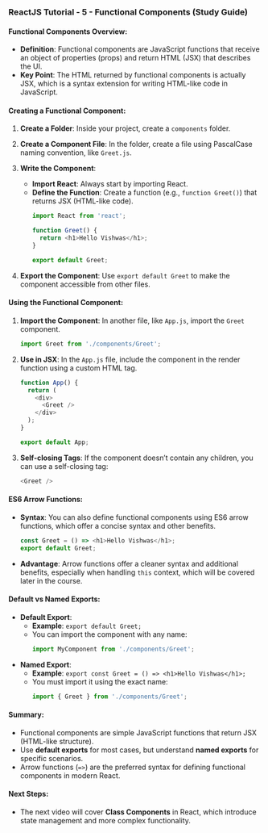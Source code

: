 ### ReactJS Tutorial - 5 - Functional Components (Study Guide)

#### Functional Components Overview:
- **Definition**: Functional components are JavaScript functions that receive an object of properties (props) and return HTML (JSX) that describes the UI.
- **Key Point**: The HTML returned by functional components is actually JSX, which is a syntax extension for writing HTML-like code in JavaScript.

#### Creating a Functional Component:
1. **Create a Folder**: Inside your project, create a `components` folder.
2. **Create a Component File**: In the folder, create a file using PascalCase naming convention, like `Greet.js`.
3. **Write the Component**:
   - **Import React**: Always start by importing React.
   - **Define the Function**: Create a function (e.g., `function Greet()`) that returns JSX (HTML-like code). 
     ```javascript
     import React from 'react';

     function Greet() {
       return <h1>Hello Vishwas</h1>;
     }

     export default Greet;
     ```

4. **Export the Component**: Use `export default Greet` to make the component accessible from other files.

#### Using the Functional Component:
1. **Import the Component**: In another file, like `App.js`, import the `Greet` component.
   ```javascript
   import Greet from './components/Greet';
   ```
2. **Use in JSX**: In the `App.js` file, include the component in the render function using a custom HTML tag.
   ```javascript
   function App() {
     return (
       <div>
         <Greet />
       </div>
     );
   }

   export default App;
   ```

3. **Self-closing Tags**: If the component doesn’t contain any children, you can use a self-closing tag:
   ```javascript
   <Greet />
   ```

#### ES6 Arrow Functions:
- **Syntax**: You can also define functional components using ES6 arrow functions, which offer a concise syntax and other benefits.
   ```javascript
   const Greet = () => <h1>Hello Vishwas</h1>;
   export default Greet;
   ```
- **Advantage**: Arrow functions offer a cleaner syntax and additional benefits, especially when handling `this` context, which will be covered later in the course.

#### Default vs Named Exports:
- **Default Export**:
  - **Example**: `export default Greet;`
  - You can import the component with any name:
    ```javascript
    import MyComponent from './components/Greet';
    ```
- **Named Export**:
  - **Example**: `export const Greet = () => <h1>Hello Vishwas</h1>;`
  - You must import it using the exact name:
    ```javascript
    import { Greet } from './components/Greet';
    ```

#### Summary:
- Functional components are simple JavaScript functions that return JSX (HTML-like structure).
- Use **default exports** for most cases, but understand **named exports** for specific scenarios.
- Arrow functions (`=>`) are the preferred syntax for defining functional components in modern React.

#### Next Steps:
- The next video will cover **Class Components** in React, which introduce state management and more complex functionality.